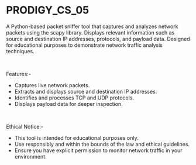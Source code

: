 # PRODIGY_CS_05

A Python-based packet sniffer tool that captures and analyzes network packets using the scapy library. Displays relevant information such as source and destination IP addresses, protocols, and payload data. Designed for educational purposes to demonstrate network traffic analysis techniques.

<br>

Features:-
- Captures live network packets.
- Extracts and displays source and destination IP addresses.
- Identifies and processes TCP and UDP protocols.
- Displays payload data for deeper inspection.

<br>

Ethical Notice:-
- This tool is intended for educational purposes only. 
- Use responsibly and within the bounds of the law and ethical guidelines. 
- Ensure you have explicit permission to monitor network traffic in your environment.
